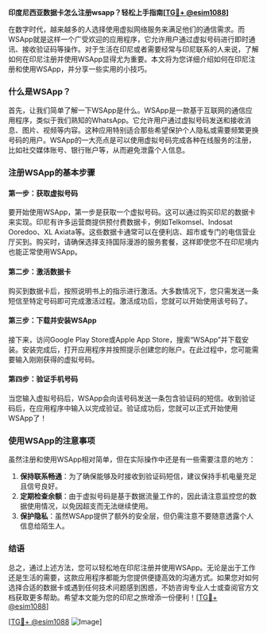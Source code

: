 **印度尼西亚数据卡怎么注册wsapp？轻松上手指南[[TG💪+ @esim1088](https://t.me/s/esim1088)]**

在数字时代，越来越多的人选择使用虚拟网络服务来满足他们的通信需求。而WSApp就是这样一个广受欢迎的应用程序，它允许用户通过虚拟号码进行即时通讯、接收验证码等操作。对于生活在印尼或者需要经常与印尼联系的人来说，了解如何在印尼注册并使用WSApp显得尤为重要。本文将为您详细介绍如何在印尼注册和使用WSApp，并分享一些实用的小技巧。

### 什么是WSApp？

首先，让我们简单了解一下WSApp是什么。WSApp是一款基于互联网的通信应用程序，类似于我们熟知的WhatsApp。它允许用户通过虚拟号码发送和接收消息、图片、视频等内容。这种应用特别适合那些希望保护个人隐私或需要频繁更换号码的用户。WSApp的一大亮点是可以使用虚拟号码完成各种在线服务的注册，比如社交媒体账号、银行账户等，从而避免泄露个人信息。

### 注册WSApp的基本步骤

#### 第一步：获取虚拟号码

要开始使用WSApp，第一步是获取一个虚拟号码。这可以通过购买印尼的数据卡来实现。印尼有许多运营商提供预付费数据卡，例如Telkomsel、Indosat Ooredoo、XL Axiata等。这些数据卡通常可以在便利店、超市或专门的电信营业厅买到。购买时，请确保选择支持国际漫游的服务套餐，这样即使您不在印尼境内也能正常使用WSApp。

#### 第二步：激活数据卡

购买到数据卡后，按照说明书上的指示进行激活。大多数情况下，您只需发送一条短信至特定号码即可完成激活过程。激活成功后，您就可以开始使用该号码了。

#### 第三步：下载并安装WSApp

接下来，访问Google Play Store或Apple App Store，搜索“WSApp”并下载安装。安装完成后，打开应用程序并按照提示创建您的账户。在此过程中，您可能需要输入刚刚获得的虚拟号码。

#### 第四步：验证手机号码

当您输入虚拟号码后，WSApp会向该号码发送一条包含验证码的短信。收到验证码后，在应用程序中输入以完成验证。验证成功后，您就可以正式开始使用WSApp了！

### 使用WSApp的注意事项

虽然注册和使用WSApp相对简单，但在实际操作中还是有一些需要注意的地方：

1. **保持联系畅通**：为了确保能够及时接收到验证码短信，建议保持手机电量充足且信号良好。
2. **定期检查余额**：由于虚拟号码是基于数据流量工作的，因此请注意监控您的数据使用情况，以免因超支而无法继续使用。
3. **保护隐私**：虽然WSApp提供了额外的安全层，但仍需注意不要随意透露个人信息给陌生人。

### 结语

总之，通过上述方法，您可以轻松地在印尼注册并使用WSApp。无论是出于工作还是生活的需要，这款应用程序都能为您提供便捷高效的沟通方式。如果您对如何选择合适的数据卡或遇到任何技术问题感到困惑，不妨咨询专业人士或查阅官方文档获取更多帮助。希望本文能为您的印尼之旅增添一份便利！[[TG💪+ @esim1088](https://t.me/s/esim1088)]

[[TG💪+ @esim1088](https://t.me/s/esim1088) ![Image](https://i.postimg.cc/4NQfJmqS/Snipaste-2025-05-13-00-14-12.png)]